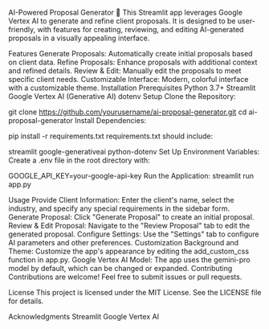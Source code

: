 AI-Powered Proposal Generator 🌟
This Streamlit app leverages Google Vertex AI to generate and refine client proposals. It is designed to be user-friendly, with features for creating, reviewing, and editing AI-generated proposals in a visually appealing interface.

Features
Generate Proposals: Automatically create initial proposals based on client data.
Refine Proposals: Enhance proposals with additional context and refined details.
Review & Edit: Manually edit the proposals to meet specific client needs.
Customizable Interface: Modern, colorful interface with a customizable theme.
Installation
Prerequisites
Python 3.7+
Streamlit
Google Vertex AI (Generative AI)
dotenv
Setup
Clone the Repository:


git clone https://github.com/yourusername/ai-proposal-generator.git
cd ai-proposal-generator
Install Dependencies:


pip install -r requirements.txt
requirements.txt should include:

streamlit
google-generativeai
python-dotenv
Set Up Environment Variables: Create a .env file in the root directory with:

GOOGLE_API_KEY=your-google-api-key
Run the Application:
streamlit run app.py

Usage
Provide Client Information: Enter the client's name, select the industry, and specify any special requirements in the sidebar form.
Generate Proposal: Click "Generate Proposal" to create an initial proposal.
Review & Edit Proposal: Navigate to the "Review Proposal" tab to edit the generated proposal.
Configure Settings: Use the "Settings" tab to configure AI parameters and other preferences.
Customization
Background and Theme: Customize the app's appearance by editing the add_custom_css function in app.py.
Google Vertex AI Model: The app uses the gemini-pro model by default, which can be changed or expanded.
Contributing
Contributions are welcome! Feel free to submit issues or pull requests.

License
This project is licensed under the MIT License. See the LICENSE file for details.

Acknowledgments
Streamlit
Google Vertex AI
